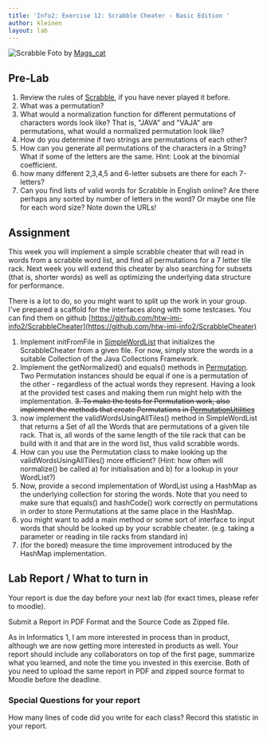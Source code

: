 ```yaml
---
title: 'Info2: Exercise 12: Scrabble Cheater - Basic Edition '
author: kleinen
layout: lab
---
```


 ![Scrabble](./../images/scrabble_4468636695_2434bc60ff_b.jpg "scrabble tile rack")
Foto by [Mags_cat](https://www.flickr.com/photos/mk1971/4468636695)



## Pre-Lab

1. Review the rules of [Scrabble](https://en.wikipedia.org/wiki/Scrabble), if you have never played it before.
1. What was a permutation?
1. What would a normalization function for different permutations of characters words look like? That is, "JAVA" and "VAJA" are permutations, what would a normalized permutation look like?
1. How do you determine if two strings are permutations of each other?
2. How can you generate all permutations of the characters in a String? What if some of the letters are the same. Hint: Look at the binomial coefficient.
1. how many different 2,3,4,5 and 6-letter subsets are there for each 7-letters?
1. Can you find lists of valid words for Scrabble in English online? Are there perhaps any sorted by number of letters in the word? Or maybe one file for each word size? Note down the URLs!

## Assignment

This week you will implement a simple scrabble cheater that will read in words from a scrabble word list, and find all permutations for a 7 letter tile rack.
Next week you will extend this cheater by also searching for subsets (that is, shorter words) as well as optimizing the underlying data structure for performance.

There is a lot to do, so you might want to split up the work in your group.
I've prepared a scaffold for the interfaces along with some testcases. You
can find them on github [https://github.com/htw-imi-info2/ScrabbleCheater](https://github.com/htw-imi-info2/ScrabbleCheater)

1. Implement initFromFile in [SimpleWordList](https://github.com/htw-imi-info2/ScrabbleCheater/blob/master/src/scrabble/data/SimpleWordList.java) that
initializes the ScrabbleCheater from a given file. For now, simply store the
words in a suitable Collection of the Java Collections Framework.
2. Implement the getNormalized() and equals() methods in [Permutation](https://github.com/htw-imi-info2/ScrabbleCheater/blob/master/src/scrabble/util/Permutation.java). Two Permutation instances should be equal if one is a permutation of the other - regardless of the actual words they represent. Having a look at the provided test cases and making them run might help with the implementation.
<s>3. To make the tests for Permutation work, also implement the methods that create Permutations in [PermutationUtilities](https://github.com/htw-imi-info2/ScrabbleCheater/blob/master/src/scrabble/util/PermutationUtilities.java)</s>
4. now implement the validWordsUsingAllTiles() method in SimpleWordList that returns a Set of
all the Words that are permutations of a given tile rack. That is, all words of the
same length of the tile rack that can be build with it and that are in the word list,
thus valid scrabble words.
5. How can you use the Permutation class to make looking up the validWordsUsingAllTiles() more efficient? (Hint: how often will normalize() be called a) for initialisation and
b) for a lookup in your WordList?)
6. Now, provide a second implementation of WordList using a HashMap as the underlying collection for storing the words. Note that you need to make sure that equals() and hashCode() work correctly on permutations in order to store Permutations at the same place in the HashMap.
3. you might want to add a main method or some sort of interface to input words that should be looked up by your scrabble cheater. (e.g. taking a parameter or reading in tile racks from standard in)
4. (for the bored) measure the time improvement introduced by the HashMap implementation.


## Lab Report / What to turn in

Your report is due the day before your next lab (for exact times, please refer to moodle).

Submit a Report in PDF Format and the Source Code as Zipped file.

As in Informatics 1, I am more interested in process than in product,
although we are now getting more interested in products as well.
Your report should include any collaborators on top of the first page,
summarize what you learned,
and note the time you invested in this exercise.
Both of you need to upload the same report in PDF and zipped source format to Moodle before the
deadline.

### Special Questions for your report
How many lines of code did you write for each class? Record this statistic in your report.
